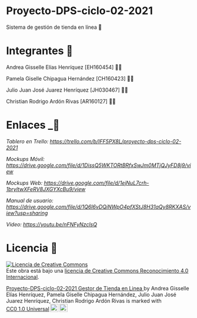 # Proyecto-DPS-ciclo-02-2021
Sistema de gestión de tienda en línea 🏪

# Integrantes 👥

Andrea Gisselle Elías Henríquez  [EH160454] 👩‍💻

Pamela Giselle Chipagua Hernández [CH160423] 👩‍💻

Julio Juan José Juarez Henríquez [JH030467] 👨‍💻

Christian Rodrigo Ardón Rivas [AR160127] 👨‍💻

# Enlaces   _🔗

*Tablero en Trello: https://trello.com/b/IFF5PX8L/proyecto-dps-ciclo-02-2021*

*Mockups Móvil: https://drive.google.com/file/d/1DissQ5WKTORtBRfxSwJm0MTjQJyFD8j9/view*

*Mockups Web: https://drive.google.com/file/d/1ejNuL7crh-1bryltwXFeRV8JXGYXcBu9/view*

*Manual de usuario: https://drive.google.com/file/d/1Q6I6vDQiNWpO4pfXStJ8H31aQy8RKXAS/view?usp=sharing*

*Video: https://youtu.be/nFNFyNzclsQ*

# Licencia 📃
<a rel="license" href="http://creativecommons.org/licenses/by/4.0/"><img alt="Licencia de Creative Commons" style="border-width:0" src="https://i.creativecommons.org/l/by/4.0/88x31.png" /></a><br />Este obra está bajo una <a rel="license" href="http://creativecommons.org/licenses/by/4.0/">licencia de Creative Commons Reconocimiento 4.0 Internacional</a>.
<p xmlns:cc="http://creativecommons.org/ns#" xmlns:dct="http://purl.org/dc/terms/"><a property="dct:title" rel="cc:attributionURL" href="https://github.com/ChrisArdon/Proyecto-DPS-ciclo-02-2021">Proyecto-DPS-ciclo-02-2021 Gestor de Tienda en Linea </a> by <span property="cc:attributionName">Andrea Gisselle Elías Henríquez, Pamela Giselle Chipagua Hernández, Julio Juan José Juarez Henríquez, Christian Rodrigo Ardón Rivas</span> is marked with <a href="http://creativecommons.org/publicdomain/zero/1.0?ref=chooser-v1" target="_blank" rel="license noopener noreferrer" style="display:inline-block;">CC0 1.0 Universal<img style="height:22px!important;margin-left:3px;vertical-align:text-bottom;" src="https://mirrors.creativecommons.org/presskit/icons/cc.svg?ref=chooser-v1"><img style="height:22px!important;margin-left:3px;vertical-align:text-bottom;" src="https://mirrors.creativecommons.org/presskit/icons/zero.svg?ref=chooser-v1"></a></p>


